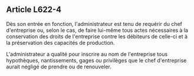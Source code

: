 Article L622-4
----
Dès son entrée en fonction, l'administrateur est tenu de requérir du chef
d'entreprise ou, selon le cas, de faire lui-même tous actes nécessaires à la
conservation des droits de l'entreprise contre les débiteurs de celle-ci et à la
préservation des capacités de production.

L'administrateur a qualité pour inscrire au nom de l'entreprise tous
hypothèques, nantissements, gages ou privilèges que le chef d'entreprise aurait
négligé de prendre ou de renouveler.
